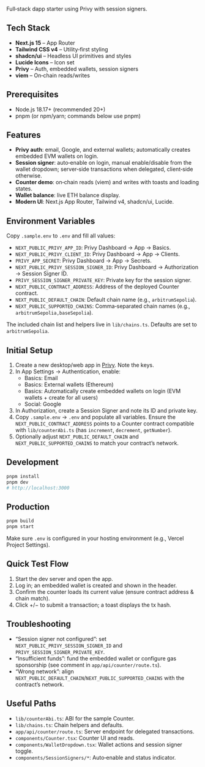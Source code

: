 Full‑stack dapp starter using Privy with session signers.

## Tech Stack

- **Next.js 15** – App Router
- **Tailwind CSS v4** – Utility‑first styling
- **shadcn/ui** – Headless UI primitives and styles
- **Lucide Icons** – Icon set
- **Privy** – Auth, embedded wallets, session signers
- **viem** – On‑chain reads/writes

## Prerequisites

- Node.js 18.17+ (recommended 20+)
- pnpm (or npm/yarn; commands below use pnpm)

## Features

- **Privy auth**: email, Google, and external wallets; automatically creates embedded EVM wallets on login.
- **Session signer**: auto‑enable on login, manual enable/disable from the wallet dropdown; server‑side transactions when delegated, client‑side otherwise.
- **Counter demo**: on‑chain reads (viem) and writes with toasts and loading states.
- **Wallet balance**: live ETH balance display.
- **Modern UI**: Next.js App Router, Tailwind v4, shadcn/ui, Lucide.

## Environment Variables

Copy `.sample.env` to `.env` and fill all values:

- `NEXT_PUBLIC_PRIVY_APP_ID`: Privy Dashboard → App → Basics.
- `NEXT_PUBLIC_PRIVY_CLIENT_ID`: Privy Dashboard → App → Clients.
- `PRIVY_APP_SECRET`: Privy Dashboard → App → Secrets.
- `NEXT_PUBLIC_PRIVY_SESSION_SIGNER_ID`: Privy Dashboard → Authorization → Session Signer ID.
- `PRIVY_SESSION_SIGNER_PRIVATE_KEY`: Private key for the session signer.
- `NEXT_PUBLIC_CONTRACT_ADDRESS`: Address of the deployed Counter contract.
- `NEXT_PUBLIC_DEFAULT_CHAIN`: Default chain name (e.g., `arbitrumSepolia`).
- `NEXT_PUBLIC_SUPPORTED_CHAINS`: Comma‑separated chain names (e.g., `arbitrumSepolia,baseSepolia`).

The included chain list and helpers live in `lib/chains.ts`. Defaults are set to `arbitrumSepolia`.

## Initial Setup

1. Create a new desktop/web app in [Privy](https://dashboard.privy.io/account). Note the keys.
2. In App Settings → Authentication, enable:
   - Basics: Email
   - Basics: External wallets (Ethereum)
   - Basics: Automatically create embedded wallets on login (EVM wallets + create for all users)
   - Social: Google
3. In Authorization, create a Session Signer and note its ID and private key.
4. Copy `.sample.env` → `.env` and populate all variables. Ensure the `NEXT_PUBLIC_CONTRACT_ADDRESS` points to a Counter contract compatible with `lib/counterAbi.ts` (has `increment`, `decrement`, `getNumber`).
5. Optionally adjust `NEXT_PUBLIC_DEFAULT_CHAIN` and `NEXT_PUBLIC_SUPPORTED_CHAINS` to match your contract’s network.

## Development

```bash
pnpm install
pnpm dev
# http://localhost:3000
```

## Production

```bash
pnpm build
pnpm start
```

Make sure `.env` is configured in your hosting environment (e.g., Vercel Project Settings).

## Quick Test Flow

1. Start the dev server and open the app.
2. Log in; an embedded wallet is created and shown in the header.
3. Confirm the counter loads its current value (ensure contract address & chain match).
4. Click +/− to submit a transaction; a toast displays the tx hash.

## Troubleshooting

- “Session signer not configured”: set `NEXT_PUBLIC_PRIVY_SESSION_SIGNER_ID` and `PRIVY_SESSION_SIGNER_PRIVATE_KEY`.
- “Insufficient funds”: fund the embedded wallet or configure gas sponsorship (see comment in `app/api/counter/route.ts`).
- “Wrong network”: align `NEXT_PUBLIC_DEFAULT_CHAIN`/`NEXT_PUBLIC_SUPPORTED_CHAINS` with the contract’s network.

## Useful Paths

- `lib/counterAbi.ts`: ABI for the sample Counter.
- `lib/chains.ts`: Chain helpers and defaults.
- `app/api/counter/route.ts`: Server endpoint for delegated transactions.
- `components/Counter.tsx`: Counter UI and reads.
- `components/WalletDropdown.tsx`: Wallet actions and session signer toggle.
- `components/SessionSigners/*`: Auto‑enable and status indicator.
